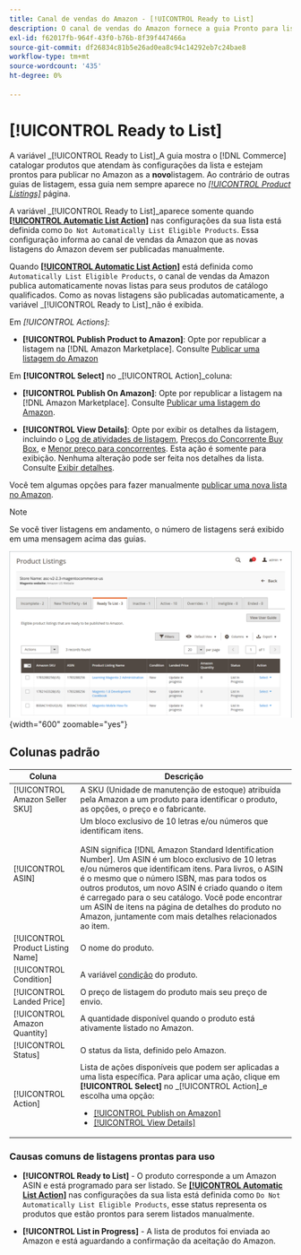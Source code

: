```yaml
---
title: Canal de vendas do Amazon - [!UICONTROL Ready to List]
description: O canal de vendas do Amazon fornece a guia Pronto para listar para ajudar você a revisar os produtos do Commerce que atendem à qualificação, mas não são listados automaticamente.
exl-id: f62017fb-964f-43f0-b76b-8f39f447466a
source-git-commit: df26834c81b5e26ad0ea8c94c14292eb7c24bae8
workflow-type: tm+mt
source-wordcount: '435'
ht-degree: 0%

---
```


# [!UICONTROL Ready to List]

A variável _[!UICONTROL Ready to List]_A guia mostra o [!DNL Commerce] catalogar produtos que atendam às configurações da lista e estejam prontos para publicar no Amazon as a **novo**listagem. Ao contrário de outras guias de listagem, essa guia nem sempre aparece no [_[!UICONTROL Product Listings]_](./managing-product-listings.md) página.

A variável _[!UICONTROL Ready to List]_aparece somente quando [**[!UICONTROL Automatic List Action]**](./product-listing-actions.md) nas configurações da sua lista está definida como `Do Not Automatically List Eligible Products`. Essa configuração informa ao canal de vendas da Amazon que as novas listagens do Amazon devem ser publicadas manualmente.

Quando [**[!UICONTROL Automatic List Action]**](./product-listing-actions.md) está definida como `Automatically List Eligible Products`, o canal de vendas da Amazon publica automaticamente novas listas para seus produtos de catálogo qualificados. Como as novas listagens são publicadas automaticamente, a variável _[!UICONTROL Ready to List]_não é exibida.

Em _[!UICONTROL Actions]_:

- **[!UICONTROL Publish Product to Amazon]**: Opte por republicar a listagem na [!DNL Amazon Marketplace]. Consulte [Publicar uma listagem do Amazon](./publish-listings-manually.md)

Em **[!UICONTROL Select]** no _[!UICONTROL Action]_coluna:

- **[!UICONTROL Publish On Amazon]**: Opte por republicar a listagem na [!DNL Amazon Marketplace]. Consulte [Publicar uma listagem do Amazon](./publish-listings-manually.md).

- **[!UICONTROL View Details]**: Opte por exibir os detalhes da listagem, incluindo o [Log de atividades de listagem](./product-listing-details.md#listing-activity-log), [Preços do Concorrente Buy Box](./product-listing-details.md#buy-box-competitor-pricing), e [Menor preço para concorrentes](./product-listing-details.md#lowest-competitor-pricing). Esta ação é somente para exibição. Nenhuma alteração pode ser feita nos detalhes da lista. Consulte [Exibir detalhes](./product-listing-details.md).

Você tem algumas opções para fazer manualmente [publicar uma nova lista no Amazon](./publish-listings-manually.md).

>[!NOTE]
>Se você tiver listagens em andamento, o número de listagens será exibido em uma mensagem acima das guias.

![Pronto para listar](assets/amazon-ready-to-list.png){width="600" zoomable="yes"}

## Colunas padrão

| Coluna | Descrição |
|---|---|
| [!UICONTROL Amazon Seller SKU] | A SKU (Unidade de manutenção de estoque) atribuída pela Amazon a um produto para identificar o produto, as opções, o preço e o fabricante. |
| [!UICONTROL ASIN] | Um bloco exclusivo de 10 letras e/ou números que identificam itens.<br><br>ASIN significa [!DNL Amazon Standard Identification Number]. Um ASIN é um bloco exclusivo de 10 letras e/ou números que identificam itens. Para livros, o ASIN é o mesmo que o número ISBN, mas para todos os outros produtos, um novo ASIN é criado quando o item é carregado para o seu catálogo. Você pode encontrar um ASIN de itens na página de detalhes do produto no Amazon, juntamente com mais detalhes relacionados ao item. |
| [!UICONTROL Product Listing Name] | O nome do produto. |
| [!UICONTROL Condition] | A variável [condição](./product-listing-condition.md) do produto. |
| [!UICONTROL Landed Price] | O preço de listagem do produto mais seu preço de envio. |
| [!UICONTROL Amazon Quantity] | A quantidade disponível quando o produto está ativamente listado no Amazon. |
| [!UICONTROL Status] | O status da lista, definido pelo Amazon. |
| [!UICONTROL Action] | Lista de ações disponíveis que podem ser aplicadas a uma lista específica. Para aplicar uma ação, clique em **[!UICONTROL Select]** no _[!UICONTROL Action]_e escolha uma opção:<ul><li>[[!UICONTROL Publish on Amazon]](./publish-listings-manually.md)</li><li>[[!UICONTROL View Details]](./product-listing-details.md)</li></ul> |

### Causas comuns de listagens prontas para uso

- **[!UICONTROL Ready to List]** - O produto corresponde a um Amazon ASIN e está programado para ser listado. Se [**[!UICONTROL Automatic List Action]**](./product-listing-actions.md) nas configurações da sua lista está definida como `Do Not Automatically List Eligible Products`, esse status representa os produtos que estão prontos para serem listados manualmente.

- **[!UICONTROL List in Progress]** - A lista de produtos foi enviada ao Amazon e está aguardando a confirmação da aceitação do Amazon.
